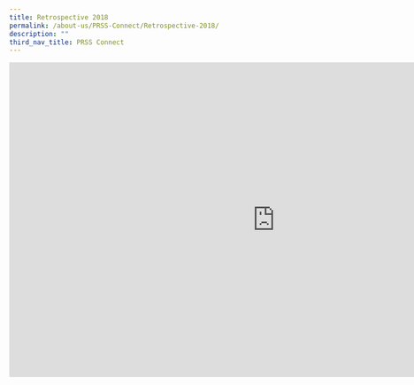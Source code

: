 ```yaml
---
title: Retrospective 2018
permalink: /about-us/PRSS-Connect/Retrospective-2018/
description: ""
third_nav_title: PRSS Connect
---
```

<iframe allowfullscreen="true" height="569" width="960" frameborder="0" src="https://docs.google.com/presentation/d/e/2PACX-1vSayZzfKyVts_cz515ytb3qctAo2PaTjrFhFuf_CL5sN-yBW-GvlEOKZhfTYATReNyj8_bS9XAQYfY1/embed?start=false&amp;loop=false&amp;delayms=3000"></iframe>